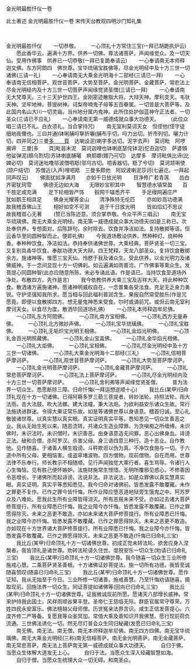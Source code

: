 金光明最胜忏仪一卷


此土著述
金光明最胜忏仪一卷
宋传天台教观四明沙门知礼集


　　

金光明最胜忏仪
　　一切恭敬。
　　一心顶礼十方常住三宝(一拜已胡跪执炉云)
　　愿此香华云。遍满十方界。供养一切佛。尊法诸菩萨。声闻缘觉众。及一切天仙。受用作佛事　供养已一切恭敬(一拜已复跪奉请云)
　　一心奉请南无本师释迦文佛。东方阿閦四　佛世尊。宝华琉璃宝胜佛等。尽金光明经中及十方三世一切诸佛(三请一礼)
　　一心奉请南无大乘金光明海十二部经(三请已一拜)
　　一心奉请南无信相菩萨。观世音菩萨。大势至菩萨。金光明菩萨。金藏菩萨。常悲法上尽金光明经内及十方三世一切菩萨声闻缘觉贤圣僧(三请已一拜)
　　一心奉请南无大梵尊天。三十三天护世四王。金刚密迹散脂大将。大辩天神。摩利支天。韦驮天神。坚牢地神。菩提树神。诃梨帝喃鬼子母等五百眷属。一切皆是大菩萨等。及此国内名山大川一切灵庙。当州地分属内鬼神。此所住处护伽蓝神守正法者。一切圣众(三请已不应礼)
　　一心奉请南无第一威德成就众事大功德天。
　　(此位众唱三请已不礼。白衣须礼。当合掌持咒)
　　南无室利莫诃天女　怛侄他(侄字徒细地夜儞也。三曰并通)钵唎脯哷拏折囇(脯布乎切。哷力出切。折市列切。囇力计切。四并同之)三曼[多　　頁](多可切)　达喇设泥(喇字多达切。泥字去声)　莫诃毗　阿啰揭谛　三曼[多　　頁]毗昙末泥　莫诃迦哩也钵喇底瑟侘钵泥(佗丑迦切)　萨婆頞他娑弹泥(頞乌割切)苏钵喇底脯囇　痾耶娜(娜乃可切)　达摩多　摩诃毗俱比谛(比婢必切)　莫诃迷咄噜邬波僧呬羝(邬乌古切。呬香器切。羝了兮切)　莫诃颉唎使(颉户结切)　苏僧近(入声)哩呬羝　三曼多颇他　阿奴波喇泥莎诃(七遍讫。一拜起同声叹云)
　　佛面犹如净满月　　亦如千日放光明
　　目净修广若青莲　　齿白齐密犹珂雪
　　佛德无边如大海　　无限妙宝积其中
　　智慧德水镇常盈　　百千胜定咸充满
　　足下轮相皆严饰　　毂网千辐悉齐平
　　手足缦网遍庄严　　犹如鹅王相具足
　　佛身光耀等金山　　清净殊特无伦匹
　　亦如妙高功德满　　故我稽首佛山王
　　相好如空不可测　　逾于千日放光明
　　皆如焰幻不思议　　故我稽首心无著
　　(赞已当陈述意。须合掌恭敬。令众平声三唱云)
　　南无宝华琉璃佛。南无大乘金光明经。南无第一威德成就众事大功德天(如是三称已。次处奉供养。专想面对。后陈辞句。余时除去。饮食并净洁如法。复持散掷等语。但云香华至同圆种智而止。便即礼佛)
　　今我道场敷设供养。然种种灯。烧种种香。奉种种饮食。净洁如法。恭持奉供诸佛世尊。大乘经典。菩萨贤圣一切三宝。又复别具香华饮食。奉献功德大天大辩。四王梵释。天龙八部圣众。复持饮食散掷余方。施诸神等。惟愿三宝天仙。怜愍于我及诸众生。受此供养。以金光明力及诸佛威神。于一念间显现十方一切佛刹。如云遍满如雨普洽。广作佛事等熏众生。发菩提心同圆种智(此亦应随意所陈。未必专诵此语。作是语已。当持饮食至道场外净处。布散四方。先作是言)
　　我今依教供养大乘三宝及吉祥大天。持此种种饮食。散洒诸方遍施诸神。愿诸神明威权自在。一念普集各受法食。充足无乏身力勇锐。守护坚强知我所求。愿当相与回此福利普润含生。果报自然常受胜乐(作是咒愿竟。即便以食散掷四方。想无量鬼神悉来受食。尔时或诵前咒。或但云南无室利摩诃天女。以食尽为度。散洒毕回道场礼佛)
　　一心顶礼本师释迦牟尼佛。
　　一心顶礼东方阿閦佛。
　　一心顶礼南方宝相佛。
　　一心顶礼西方无量寿佛。
　　一心顶礼北方微妙声佛。
　　一心顶礼宝华琉璃佛。
　　一心顶礼宝胜佛。
　　一心顶礼无垢炽宝光明王相佛。
　　一心顶礼金焰光明佛。
　　一心顶礼金百光明照藏佛。
　　一心顶礼金山宝盖佛。
　　一心顶礼金华焰光相佛。
　　一心顶礼大炬佛。
　　一心顶礼宝相佛。
　　一心顶礼尽金光明经中及十方三世一切诸佛。
　　一心顶礼大乘金光明海十二部经(三礼)
　　一心顶礼信相菩萨摩诃萨。
　　一心顶礼观世音菩萨摩诃萨。
　　一心顶礼大势至菩萨摩诃萨。
　　一心顶礼金光明菩萨摩诃萨。
　　一心顶礼金藏菩萨摩诃萨。
　　一心顶礼常悲菩萨摩诃萨。
　　一心顶礼法上菩萨摩诃萨。
　　一心顶礼尽金光明经内及十方三世一切菩萨摩诃萨。
　　一心顶礼舍利弗等声闻缘觉贤圣僧。
　　普为法界一切众生。悉愿断除三障。归命忏悔(一拜运想逆顺十心)
　　我比丘(某甲)归命顶礼现在十方一切诸佛。已得阿耨多罗三藐三菩提者。转妙法轮。持照法轮。雨大法雨。击大法鼓。吹大法螺。建大法幢。秉大法炬。为欲利益安乐诸众生故。常行法施诱进群迷。令得大果证常乐故。如是等诸佛世尊以身语意。稽首归诚。至心礼敬彼诸世尊。以真实慧以真实眼。真实证明真实平等。悉知悉见一切众生善恶之业。我从无始生死以来。随恶流转。共诸众生造业障罪。为贪嗔痴之所缠缚。未识佛时。未识法时。未识僧时。未识善恶。由身语意造无间罪。恶心出佛身血。诽谤正法。破和合僧。杀阿罗汉。杀害父母。身三语四意三种行。造十恶业。自作教他。见作随喜。于诸善人横生毁谤。斗秤欺诳以伪为真。不净饮食施与一切。于六道中所有父母。更相恼害。或盗窣堵波物。四方僧物。现前僧物。自在而用。世尊法律不乐奉行。师长教示不相随顺。见行声闻独觉大乘行者。喜生骂辱。令诸行人心生悔恼。见有胜己便怀嫉妒。法施财施常生悭惜。无明所覆邪见惑心。不修善因令恶增长。于诸佛所而起诽谤。法说非法。非法说法。如是众罪佛以真实慧真实眼。真实证明。真实平等悉知悉见。我今归命对诸佛前。皆悉发露不敢覆藏。未作之罪更不复作。已作之罪今皆忏悔。所作业障应堕恶道地狱旁生饿鬼之中。阿苏罗众及八难处。愿我此生所有业障皆得消灭。所有恶报未来不受。亦如过去诸大菩萨修菩提行。所有业障悉已忏悔。我之业障今亦忏悔。皆悉发露不敢覆藏。已作之罪愿得除灭。未来之恶更不敢造。亦如未来诸大菩萨修菩提行。所有业障悉已忏悔。我之业障今亦忏悔。皆悉发露不敢覆藏。已作之罪愿得除灭。未来之恶更不敢造。亦如现在十方世界诸大菩萨修菩提行。所有业障悉已忏悔。我之业障今亦忏悔。皆悉发露不敢覆藏。已作之罪愿得除灭。未来之恶更不敢造(忏悔已归命礼三宝)
　　我比丘(某甲)归命顶礼十方一切诸佛世尊。初成正觉未转法轮。欲舍应身入涅槃者。我皆顶礼是诸世尊。劝转法轮请久住世。度脱安乐一切众生(劝请已归命礼三宝)
　　我比丘(某甲)归命顶礼十方一切诸佛世尊。我今随喜一切众生三业所修施戒心慧。二乘菩萨贤圣善根。十方诸佛证妙菩提法。施一切所有功德。我皆至诚随喜赞叹(随喜已归命礼三宝)
　　我比丘(某甲)归命顶礼十方一切诸佛世尊。愿作证知。我从无始至于今日。三业所修一切诸善。施戒善慧。乃至忏悔劝请随喜。摄取现前。回施法界一切众生。同证菩提如诸佛等(回向已归命礼三宝)
　　我比丘(某甲)归命顶礼十方一切诸佛世尊。证我微诚现前所愿。愿诸天八部增长威神。常来护持我此国土。风祥雨顺谷果丰登。圣帝仁王慈临无际。群臣官属常守尊荣。万姓四民永安富乐。佛法檀越父母师僧。历世冤亲法界含识。咸生正信发菩提心。六度齐修二严等备。复愿我等众圣冥加。常值大乘及善知识开我佛慧。愿行现前荷负流通。三世佛法诱化一切。然无尽灯普会众生同归秘藏(发愿已归命礼三宝)
　　南无佛。南无法。南无僧。南无本师释迦牟尼佛。南无四方四佛。南无宝华琉璃佛。南无大乘金光明经(三称)南无信相菩萨。南无金光明菩萨。南无金藏菩萨。南无常悲菩萨。南无法上菩萨南无第一威德成就众事大功德天。
　　自归于佛。当愿众生体解大道发无上心。
　　自归于法。当愿众生深入经藏智慧如海。
　　自归于僧。当愿众生统理大众一切无碍。和南圣众。
